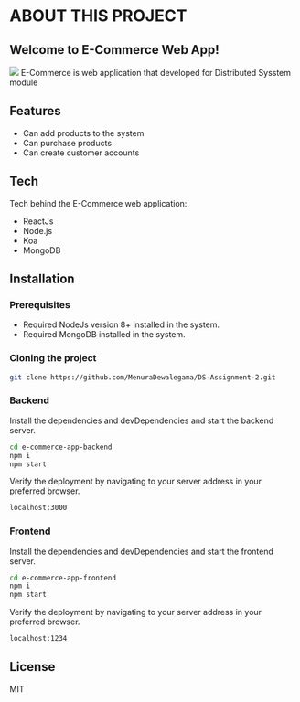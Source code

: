 # ABOUT THIS PROJECT

## Welcome to E-Commerce Web App!
<a><img src="https://img.shields.io/badge/DS-2021S1__JUNE__WE__05-green"/></a>
E-Commerce is web application that developed for Distributed Sysstem module





## Features

- Can add products to the system
- Can purchase products
- Can create customer accounts



## Tech

Tech behind the E-Commerce web application:

- ReactJs
- Node.js
- Koa
- MongoDB



## Installation

### Prerequisites
- Required NodeJs version 8+ installed in the system.
- Required MongoDB installed in the system.

### Cloning the project
```sh
git clone https://github.com/MenuraDewalegama/DS-Assignment-2.git
```

### Backend

Install the dependencies and devDependencies and start the backend server.

```sh
cd e-commerce-app-backend
npm i
npm start
```

Verify the deployment by navigating to your server address in
your preferred browser.

```sh
localhost:3000
```

### Frontend
Install the dependencies and devDependencies and start the frontend server.

```sh
cd e-commerce-app-frontend
npm i
npm start
```

Verify the deployment by navigating to your server address in
your preferred browser.

```sh
localhost:1234
```

## License

MIT